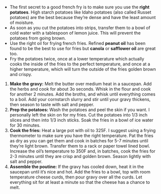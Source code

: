 - The first secret to a good french fry is to make sure you use the **right potatoes**. High starch potatoes like Idaho potatoes (also called Russet potatoes) are the best because they’re dense and have the least amount of moisture.
- As soon as you cut the potatoes into strips, transfer them to a bowl of cold water with a tablespoon of lemon juice. This will prevent the potatoes from going brown.
- Use the right oil for frying french fries. Refined **peanut oil** has been found to be the best to use for fries but **canola** or **safflower oil** are great too.
- Fry the potatoes twice, once at a lower temperature which actually cooks the inside of the fries to the perfect temperature, and once at a higher temperature, which will turn the outside of the fries golden brown and crispy.



1. **Make the gravy:** Melt the butter over medium heat in a saucepan. Add the herbs and cook for about 3o seconds. Whisk in the flour and cook for another 2 minutes. Add the broths, and whisk until everything comes to a boil. Add your cornstarch slurry and stir until your gravy thickens, then season to taste with salt and pepper.
2. **Prep the potatoes:** Wash the potatoes and peel the skin if you want. I personally left the skin on for my fries. Cut the potatoes into 1/3 inch slices and then into 1/3 inch sticks. Soak the fries in a bowl of ice water for 30 minutes.
3. **Cook the fries:** Heat a large pot with oil to 325F. I suggest using a frying thermometer to make sure you have the right temperature. Pat the fries as dry as you can get them and cook in batches for 5-7 minutes until they’re light brown. Transfer them to a rack or paper towel lined bowl. Increase the oil’s temperature to 350F and, in batches, cook the fries for 2-3 minutes until they are crisp and golden brown. Season lightly with salt and pepper.
4. **Assemble the poutine:** If the gravy has cooled down, heat it in the saucepan until it’s nice and hot. Add the fries to a bowl, top with room temperature cheese curds, then pour gravy over all the curds. Let everything sit for at least a minute so that the cheese has a chance to melt.